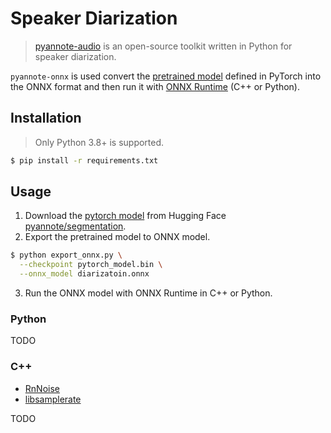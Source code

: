# Speaker Diarization

> [pyannote-audio](https://github.com/pyannote/pyannote-audio) is an open-source toolkit written in Python for speaker diarization.

`pyannote-onnx` is used convert the [pretrained model](https://huggingface.co/pyannote/segmentation) defined in PyTorch into the ONNX format and then run it with [ONNX Runtime](https://github.com/microsoft/onnxruntime) (C++ or Python).

## Installation

> Only Python 3.8+ is supported.

``` bash
$ pip install -r requirements.txt
```

## Usage

1. Download the [pytorch model](https://huggingface.co/pyannote/segmentation/resolve/main/pytorch_model.bin) from Hugging Face [pyannote/segmentation](https://huggingface.co/pyannote/segmentation/tree/main).
2. Export the pretrained model to ONNX model.

``` bash
$ python export_onnx.py \
  --checkpoint pytorch_model.bin \
  --onnx_model diarizatoin.onnx
```

3. Run the ONNX model with ONNX Runtime in C++ or Python.

### Python

TODO

### C++

- [RnNoise](https://github.com/werman/noise-suppression-for-voice)
- [libsamplerate](https://github.com/libsndfile/libsamplerate)

TODO
